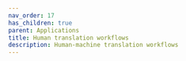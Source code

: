 ```yaml
---
nav_order: 17
has_children: true
parent: Applications
title: Human translation workflows
description: Human-machine translation workflows
---
```

